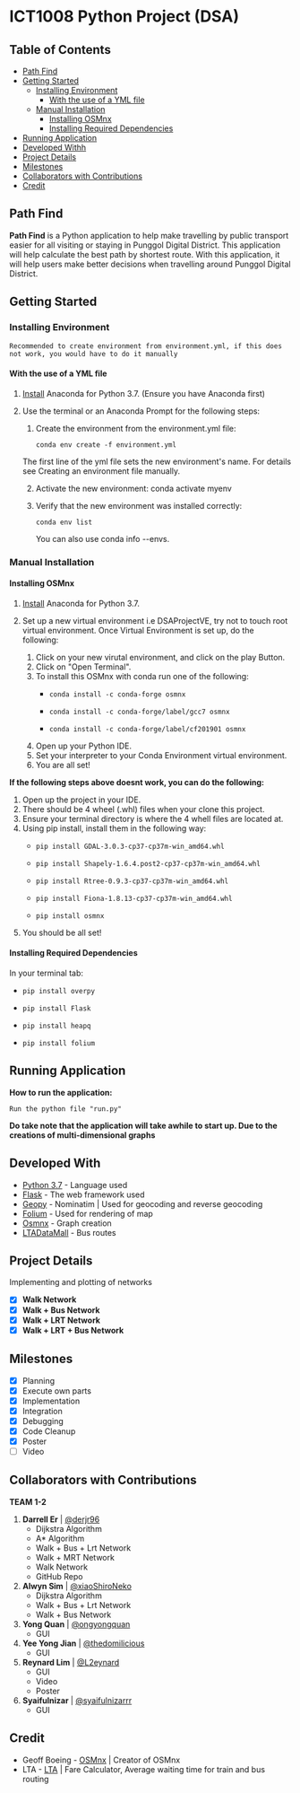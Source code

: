 # ICT1008 Python Project (DSA)<!-- omit in toc -->

## Table of Contents <!-- omit in toc -->
* [Path Find](#path-find)
* [Getting Started](#getting-started)
  * [Installing Environment](#installing-environment)
    * [With the use of a YML file](#with-the-use-of-a-yml-file)
  * [Manual Installation](#manual-installation)
    * [Installing OSMnx](#installing-osmnx)
    * [Installing Required Dependencies](#installing-required-dependencies)
* [Running Application](#running-application)
* [Developed Withh](#developed-with)
* [Project Details](#project-details)
* [Milestones](#milestones)
* [Collaborators with Contributions](#collaborators-with-contributions)
* [Credit](#credit)

## Path Find

**Path Find** is a Python application to help make travelling by public transport easier for all visiting or staying in Punggol Digital District. This application will help calculate the best path by shortest route. With this application, it will help users make better decisions when travelling around Punggol Digital District.

## Getting Started

### Installing Environment

    Recommended to create environment from environment.yml, if this does not work, you would have to do it manually

#### With the use of a YML file

1. [Install](https://www.anaconda.com/distribution/) Anaconda for Python 3.7. (Ensure you have Anaconda first)

2. Use the terminal or an Anaconda Prompt for the following steps:

   1. Create the environment from the environment.yml file:

          conda env create -f environment.yml

   The first line of the yml file sets the new environment's name. For details see Creating an environment file manually.

   2. Activate the new environment: conda activate myenv

   3. Verify that the new environment was installed correctly:

          conda env list
      
      You can also use conda info --envs.

### Manual Installation

#### Installing OSMnx

1. [Install](https://www.anaconda.com/distribution/) Anaconda for Python 3.7.
2. Set up a new virtual environment i.e DSAProjectVE, try not to touch root virtual environment. Once Virtual Environment is set up, do the following:

    1. Click on your new virutal environment, and click on the play Button.
    2. Click on "Open Terminal".
    3. To install this OSMnx with conda run one of the following:
        -     conda install -c conda-forge osmnx
        -     conda install -c conda-forge/label/gcc7 osmnx
        -     conda install -c conda-forge/label/cf201901 osmnx
    4. Open up your Python IDE.
    5. Set your interpreter to your Conda Environment virtual environment.
    6. You are all set!

**If the following steps above doesnt work, you can do the following:**

1. Open up the project in your IDE.
2. There should be 4 wheel (.whl) files when your clone this project.
3. Ensure your terminal directory is where the 4 whell files are located at.
4. Using pip install, install them in the following way:
    -     pip install GDAL-3.0.3-cp37-cp37m-win_amd64.whl
    -     pip install Shapely-1.6.4.post2-cp37-cp37m-win_amd64.whl
    -     pip install Rtree-0.9.3-cp37-cp37m-win_amd64.whl
    -     pip install Fiona-1.8.13-cp37-cp37m-win_amd64.whl
    -     pip install osmnx
5. You should be all set!

#### Installing Required Dependencies

In your terminal tab:
*     pip install overpy
*     pip install Flask
*     pip install heapq
*     pip install folium

## Running Application

**How to run the application:**

    Run the python file "run.py"
    
**Do take note that the application will take awhile to start up. Due to the creations of multi-dimensional graphs**

## Developed With

* [Python 3.7](https://docs.python.org/3.7/) - Language used
* [Flask](https://flask.palletsprojects.com/en/1.1.x/) - The web framework used
* [Geopy](https://geopy.readthedocs.io/en/stable/) - Nominatim | Used for geocoding and reverse geocoding
* [Folium](https://python-visualization.github.io/folium/) - Used for rendering of map
* [Osmnx](https://osmnx.readthedocs.io/en/stable/) - Graph creation
* [LTADataMall](https://www.mytransport.sg/content/mytransport/home/dataMall.html) - Bus routes

## Project Details

Implementing and plotting of networks
* [X] **Walk Network**
* [X] **Walk + Bus Network**
* [X] **Walk + LRT Network**
* [X] **Walk + LRT + Bus Network**

## Milestones

* [X] Planning
* [X] Execute own parts
* [X] Implementation
* [X] Integration
* [X] Debugging
* [X] Code Cleanup
* [X] Poster
* [ ] Video

## Collaborators with Contributions
**TEAM 1-2** 

1. **Darrell Er** | [@derjr96](https://github.com/derjr96)
   * Dijkstra Algorithm
   * A* Algorithm
   * Walk + Bus + Lrt Network
   * Walk + MRT Network
   * Walk Network
   * GitHub Repo
1. **Alwyn Sim** | [@xiaoShiroNeko](https://github.com/xiaoShiroNeko) 
   * Dijkstra Algorithm
   * Walk + Bus + Lrt Network
   * Walk + Bus Network
1. **Yong Quan** | [@ongyongquan](https://github.com/ongyongquan)
   * GUI
1. **Yee Yong Jian** | [@thedomilicious](https://github.com/thedomilicious)
   * GUI
1. **Reynard Lim** | [@L2eynard](https://github.com/L2eynard)
   * GUI
   * Video
   * Poster
1. **Syaifulnizar** | [@syaifulnizarrr](https://github.com/syaifulnizarrr)
   * GUI

## Credit
* Geoff Boeing - [OSMnx](https://github.com/gboeing/osmnx) | Creator of OSMnx
* LTA - [LTA](https://www.lta.gov.sg/content/ltagov/en.html) | Fare Calculator, Average waiting time for train and bus routing
